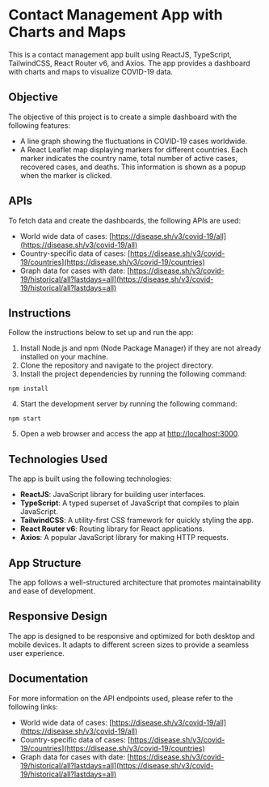 # Contact Management App with Charts and Maps

This is a contact management app built using ReactJS, TypeScript, TailwindCSS, React Router v6, and Axios. The app provides a dashboard with charts and maps to visualize COVID-19 data.

## Objective

The objective of this project is to create a simple dashboard with the following features:

- A line graph showing the fluctuations in COVID-19 cases worldwide.
- A React Leaflet map displaying markers for different countries. Each marker indicates the country name, total number of active cases, recovered cases, and deaths. This information is shown as a popup when the marker is clicked.

## APIs

To fetch data and create the dashboards, the following APIs are used:

- World wide data of cases: [https://disease.sh/v3/covid-19/all](https://disease.sh/v3/covid-19/all)
- Country-specific data of cases: [https://disease.sh/v3/covid-19/countries](https://disease.sh/v3/covid-19/countries)
- Graph data for cases with date: [https://disease.sh/v3/covid-19/historical/all?lastdays=all](https://disease.sh/v3/covid-19/historical/all?lastdays=all)

## Instructions

Follow the instructions below to set up and run the app:

1. Install Node.js and npm (Node Package Manager) if they are not already installed on your machine.
2. Clone the repository and navigate to the project directory.
3. Install the project dependencies by running the following command:
```
npm install
```
4. Start the development server by running the following command:
```
npm start
```
5. Open a web browser and access the app at [http://localhost:3000](http://localhost:3000).

## Technologies Used

The app is built using the following technologies:

- **ReactJS**: JavaScript library for building user interfaces.
- **TypeScript**: A typed superset of JavaScript that compiles to plain JavaScript.
- **TailwindCSS**: A utility-first CSS framework for quickly styling the app.
- **React Router v6**: Routing library for React applications.
- **Axios**: A popular JavaScript library for making HTTP requests.


## App Structure

The app follows a well-structured architecture that promotes maintainability and ease of development.

## Responsive Design

The app is designed to be responsive and optimized for both desktop and mobile devices. It adapts to different screen sizes to provide a seamless user experience.

## Documentation

For more information on the API endpoints used, please refer to the following links:

- World wide data of cases: [https://disease.sh/v3/covid-19/all](https://disease.sh/v3/covid-19/all)
- Country-specific data of cases: [https://disease.sh/v3/covid-19/countries](https://disease.sh/v3/covid-19/countries)
- Graph data for cases with date: [https://disease.sh/v3/covid-19/historical/all?lastdays=all](https://disease.sh/v3/covid-19/historical/all?lastdays=all)



